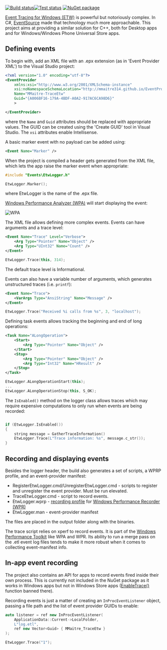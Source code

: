 [![Build status](https://ci.appveyor.com/api/projects/status/d3w7r6o478u53o8d?svg=true)![Test status](http://teststatusbadge.azurewebsites.net/api/status/mmaitre314/traceetw)](https://ci.appveyor.com/project/mmaitre314/traceetw)
[![NuGet package](http://mmaitre314.github.io/images/nuget.png)](https://www.nuget.org/packages/MMaitre.TraceEtw/)

[Event Tracing for Windows (ETW)](http://msdn.microsoft.com/en-us/library/windows/desktop/aa363668(v=vs.85).aspx) is  powerful but notoriously complex. In C#, [EventSource](http://msdn.microsoft.com/en-us/library/system.diagnostics.tracing.eventsource(v=vs.110).aspx) made that technology much more approachable. This project aims at providing a similar solution for C++, both for Desktop apps and for Windows/Windows Phone Universal Store apps. 

Defining events
---

To begin with, add an XML file with an .epx extension (as in 'Event Provider XML') to the Visual Studio project:

```xml
<?xml version="1.0" encoding="utf-8"?>
<EventProvider
    xmlns:xsi="http://www.w3.org/2001/XMLSchema-instance"
    xsi:noNamespaceSchemaLocation="http://mmaitre314.github.io/EventProvider.xsd"
    Name="MMaitre-TraceEtw" 
    Guid="{A006BF16-179A-4BDF-A0A2-917AC6CA98D6}"
    >

</EventProvider>
```

where the `Name` and `Guid` attributes should be replaced with appropriate values. The GUID can be created using the 'Create GUID' tool in Visual Studio. The `xsi` attributes enable Intellisense.

A basic marker event with no payload can be added using:

```xml
<Event Name="Marker" />
```

When the project is compiled a header gets generated from the XML file, which lets the app raise the marker event when appropriate:

```C++
#include "Events\EtwLogger.h"

EtwLogger.Marker();
```

where EtwLogger is the name of the .epx file.

[Windows Performance Analyzer (WPA)](http://msdn.microsoft.com/en-us/library/windows/hardware/hh448170.aspx) will start displaying the event:

![WPA](http://mmaitre314.github.io/images/TraceEtwWpa.PNG)

The XML file allows defining more complex events. Events can have arguments and a trace level:

```xml
<Event Name="Trace" Level="Verbose">
    <Arg Type="Pointer" Name="Object" />
    <Arg Type="UInt32" Name="Count" />
</Event>
```

```C++
EtwLogger.Trace(this, 314);
```

The default trace level is Informational.

Events can also have a variable number of arguments, which generates unstructured traces (i.e. `printf`):

```xml
<Event Name="Trace">
    <VarArgs Type="AnsiString" Name="Message" />
</Event>
```

```C++
EtwLogger.Trace("Received %i calls from %s", 3, "localhost");
```

Defining task events allows tracking the beginning and end of long operations:

```xml
<Task Name="ALongOperation">
    <Start>
        <Arg Type="Pointer" Name="Object" />
    </Start>
    <Stop>
        <Arg Type="Pointer" Name="Object" />
        <Arg Type="Int32" Name="HResult" />
    </Stop>
</Task>
```

```C++
EtwLogger.ALongOperationStart(this);
...
EtwLogger.ALongOperationStop(this, S_OK);
```

The `IsEnabled()` method on the logger class allows traces which may require expensive computations to only run when events are being recorded:

```C++

if (EtwLogger.IsEnabled())
{
    string message = GatherTraceInformation()
    EtwLogger.Trace(L"Trace information: %s", message.c_str());
}

```

Recording and displaying events
---

Besides the logger header, the build also generates a set of scripts, a WPRP profile, and an event-provider manifest:

- RegisterEtwLogger.cmd/UnregisterEtwLogger.cmd - scripts to register and unregister the event provider. Must be run elevated.
- TraceEtwLogger.cmd - script to record events.
- EtwLogger.wprp - [recording profile](http://msdn.microsoft.com/en-us/library/windows/hardware/hh448223.aspx) for [Windows Performance Recorder (WPR)](http://msdn.microsoft.com/en-us/library/windows/hardware/hh448205.aspx)
- EtwLogger.man - event-provider manifest

The files are placed in the output folder along with the binaries.

The trace script relies on xperf to record events. It is part of the [Windows Performance Toolkit](http://msdn.microsoft.com/en-us/library/windows/hardware/hh162945.aspx) like WPA and WPR. Its ability to run a merge pass on the .etl event log files tends to make it more robust when it comes to collecting event-manifest info.

In-app event recording
---

The project also contains an API for apps to record events fired inside their own process. This is currently not included in the NuGet package as it works in Windows apps but not in Windows Store apps ([EnableTrace()](http://msdn.microsoft.com/en-us/library/windows/desktop/aa363710(v=vs.85).aspx) function banned there).

Recording events is just a matter of creating an `InProcEventListener` object, passing a file path and the list of event provider GUIDs to enable:

```C++
auto listener = ref new InProcEventListener(
    ApplicationData::Current->LocalFolder,
    L"log.etl",
    ref new Vector<Guid> { MMaitre_TraceEtw }
);

EtwLogger.Trace("1");
```

